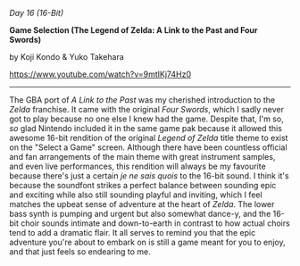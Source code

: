 _Day 16 (16-Bit)_

**Game Selection (The Legend of Zelda: A Link to the Past and Four Swords)**

by Koji Kondo & Yuko Takehara

https://www.youtube.com/watch?v=9mtIKj74Hz0

******

The GBA port of *A Link to the Past* was my cherished introduction to the *Zelda* franchise. It came with the original *Four Swords*, which I sadly never got to play because no one else I knew had the game. Despite that, I'm so, *so* glad Nintendo included it in the same game pak because it allowed this awesome 16-bit rendition of the original *Legend of Zelda* title theme to exist on the "Select a Game" screen. Although there have been countless official and fan arrangements of the main theme with great instrument samples, and even live performances, this rendition will always be my favourite because there's just a certain *je ne sais quois* to the 16-bit sound. I think it's because the soundfont strikes a perfect balance between sounding epic and exciting while also still sounding playful and inviting, which I feel matches the upbeat sense of adventure at the heart of *Zelda*. The lower bass synth is pumping and urgent but also somewhat dance-y, and the 16-bit choir sounds intimate and down-to-earth in contrast to how actual choirs tend to add a dramatic flair. It all serves to remind you that the epic adventure you're about to embark on is still a game meant for you to enjoy, and that just feels so endearing to me.
